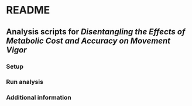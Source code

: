 # README
## Analysis scripts for *Disentangling the Effects of Metabolic Cost and Accuracy on Movement Vigor*

### Setup

### Run analysis

### Additional information

